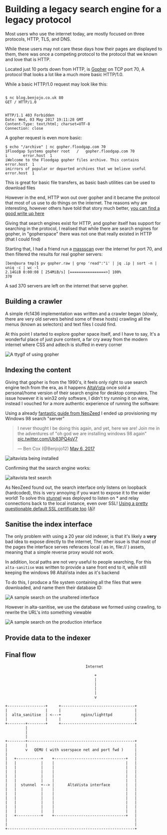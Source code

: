 Building a legacy search engine for a legacy protocol
===

Most users who use the internet today, are mostly focused on three protocols, HTTP, TLS, and DNS.

While these users may not care these days how their pages are displayed to them, there was once a competing protocol to the protocol that we known and love that is HTTP.

Located just 10 ports down from HTTP, is [Gopher](https://www.ietf.org/rfc/rfc1436.txt) on TCP port 70, A protocol that looks a lot like a much more basic HTTP/1.0.

While a basic HTTP/1.0 request may look like this:

```

$ nc blog.benjojo.co.uk 80
GET / HTTP/1.0


HTTP/1.1 403 Forbidden
Date: Wed, 03 May 2017 19:11:28 GMT
Content-Type: text/html; charset=UTF-8
Connection: close

```

A gopher request is even more basic:

```
$ echo "/archive" | nc gopher.floodgap.com 70
1Floodgap Systems gopher root	/	gopher.floodgap.com	70
i 		error.host	1
iWelcome to the Floodgap gopher files archive. This contains		error.host	1
imirrors of popular or departed archives that we believe useful		error.host	1
```

This is great for basic file transfers, as basic bash utilities can be used to download files

However in the end, HTTP won out over gopher and it became the protocol that most of us use to do things on the internet. The reasons why are interesting, however others have told that story much better, [you can find a good write up here](https://www.minnpost.com/business/2016/08/rise-and-fall-gopher-protocol)

Giving that search engines exist for HTTP, and gopher itself has support for searching in the protocol, I realised that while there are search engines for gopher, in "gopherspace" there was not one that really existed in HTTP (that I could find)

Starting that, I had a friend run a [massscan](https://github.com/robertdavidgraham/masscan) over the internet for port 70, and then filtered the results for real gopher servers:

```
[ben@aura tmp]$ pv gopher.raw | grep 'read":"i' | jq .ip | sort -n | uniq -c | wc -l
2.14GiB 0:00:08 [ 254MiB/s] [================>] 100%            
370
```

A sad 370 servers are left on the internet that serve gopher.

## Building a crawler

A simple rfc1436 implementation was written and a crawler began (slowly, there are very old servers behind some of these hosts) crawling all the menus (known as selectors) and text files I could find.

At this point I started to explore gopher space itself, and I have to say, It's a wonderful place of just pure content, a far cry away from the modern internet where CSS and adtech is stuffed in every corner

![A ttygif of using gopher](tty-of-gopher.gif)

## Indexing the content

Giving that gopher is from the 1990's, it feels only right to use search engine tech from the era, as it happens [AltaVista](https://en.wikipedia.org/wiki/AltaVista) once sold a personal/home version of their search engine for 
desktop computers. The issue however it is win32 only software, I didn't try running it on wine, instead I vouched for a more authentic experience of running the software:

Using a already [fantastic guide from NeoZeed](https://virtuallyfun.superglobalmegacorp.com/2017/02/25/personal-altavista-utzoo-reloaded/) I ended up provisioning my Windows 98 search "server"

<blockquote class="twitter-tweet" data-lang="en"><p lang="en" dir="ltr">I never thought I be doing this again, and yet, here we are! Join me in the adventures of &quot;oh god we are installing windows 98 again&quot; <a href="https://t.co/Ub83PQ4sV7">pic.twitter.com/Ub83PQ4sV7</a></p>&mdash; Ben Cox (@Benjojo12) <a href="https://twitter.com/Benjojo12/status/860893238831480833">May 6, 2017</a></blockquote>
<script async src="//platform.twitter.com/widgets.js" charset="utf-8"></script>

![altavista being installed](installer.png)

Confirming that the search engine works:

![altavista test search](example-search.png)

As NeoZeed found out, the search interface only listens on loopback (hardcoded), this is very annoying if you want to expose it to the wider world! To solve this [stunnel](https://www.stunnel.org/index.html) 
was deployed to listen on * and relay connections back to the local instance, even over SSL! [Using a pretty questionable default SSL certificate too](https://crt.sh/?id=130496527) [(A)](http://archive.is/WJNYb)!

## Sanitise the index interface

The only problem with using a 20 year old indexer, is that it's likely a **very** bad idea to expose directly to the internet, The other issue is that most of the pages the interface serves referaces local ( as in, file:// ) assets, meaning that a simple reverse proxy would not work.

In addition, local paths are not very useful to people searching, For this `alta-sanitise` was written to provide a sane front end to it, while still keeping the windows 98 AltaVista index as it's backend

To do this, I produce a file system containing all the files that were downloaded, and name them their database ID:

![A sample search on the unaltered interface](simple-search.png)

However in alta-sanitise, we use the database we formed using crawling, to rewrite the URL's into something viewable

![A sample search on the production interface](rewritten-search.png)


## Provide data to the indexer

## Final flow

```
                                    Internet

                                        +
                                        |
                                        |
                                        |
                                        |
                                        v

+-----------------+     +---------------------------------+
|                 |     |                                 |
|  alta_sanitise  | <---+         nginx/lighttpd          |
|                 |     |                                 |
+--------+--------+     +---------------------------------+
         |
         |
         |
+--------+------------------------------------------------+
|        |                                                |
|        v   QEMU ( with userspace net and port fwd )     |
|                                                         |
|   +-----------+    +--------------------------------+   |
|   |           |    |                                |   |
|   |           |    |                                |   |
|   |           |    |                                |   |
|   |           |    |                                |   |
|   |           |    |                                |   |
|   |  stunnel  +--> |      AltaVista interface       |   |
|   |           |    |                                |   |
|   |           |    |                                |   |
|   |           |    |                                |   |
|   |           |    |                                |   |
|   |           |    |                                |   |
|   |           |    |                                |   |
|   +-----------+    +--------------------------------+   |
|                                                         |
|                                                         |
+---------------------------------------------------------+
```